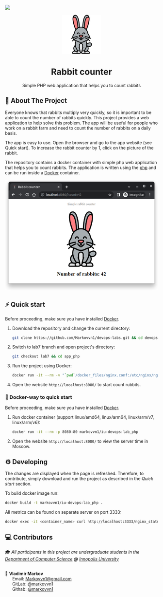 ![](https://github.com/markovvn1/devops-labs/actions/workflows/app_php.yml/badge.svg?branch=lab7)


<div align="center">
  <img src=".github/logo.svg" height="128px"/><br/>
  <h1>Rabbit counter</h1>
  <p>Simple PHP web application that helps you to count rabbits</a></p>
</div>

## 📝 About The Project

Everyone knows that rabbits multiply very quickly, so it is important to be able to count the number of rabbits quickly. This project provides a web application to help solve this problem. The app will be useful for people who work on a rabbit farm and need to count the number of rabbits on a daily basis.

The app is easy to use. Open the browser and go to the app website (see Quick start). To increase the rabbit counter by 1, click on the picture of the rabbit.

The repository contains a docker container with simple php web application that helps you to count rabbits.  The application is written using the [php](https://www.php.net/) and can be run inside a [Docker](https://www.docker.com/) container.

<div align="center">
  <img src=".github/web_demo.png" width="600px"/>
</div>

## ⚡️ Quick start

Before proceeding, make sure you have installed [Docker](https://docs.docker.com/engine/install/).

1. Download the repository and change the current directory:

   ```bash
   git clone https://github.com/Markovvn1/devops-labs.git && cd devops-labs
   ```

2. Switch to lab7 branch and open project's directory:

   ```bash
   git checkout lab7 && cd app_php
   ```

3. Run the project using Docker:

   ```bash
   docker run -it --rm -v "`pwd`/docker_files/nginx.conf:/etc/nginx/nginx.conf" -v "`pwd`/site:/var/www/html" -p 8080:80 trafex/php-nginx:2.6.0
   ```

4. Open the website `http://localhost:8080/` to start count rubbits.

### :whale: Docker-way to quick start

Before proceeding, make sure you have installed [Docker](https://docs.docker.com/engine/install/).

1. Run docker container (support linux/amd64, linux/arm64, linux/arm/v7, linux/arm/v6):

   ```bash
   docker run -it --rm -p 8080:80 markovvn1/iu-devops:lab_php
   ```

2. Open the website `http://localhost:8080/` to view the server time in Moscow.

## ⚙️ Developing

The changes are displayed when the page is refreshed. Therefore, to contribute, simply download and run the project as described in the *Quick start* section.

To build docker image run:

```bash
docker build -t markovvn1/iu-devops:lab_php .
```

All metrics can be found on separate server on port 3333:

```bash
docker exec -it <container_name> curl http://localhost:3333/nginx_status
```

## :computer: Contributors

<p>

  :mortar_board: <i>All participants in this project are undergraduate students in the <a href="https://apply.innopolis.university/en/bachelor/">Department of Computer Science</a> <b>@</b> <a href="https://innopolis.university/">Innopolis University</a></i> <br> <br>

  :boy: <b>Vladimir Markov</b> <br>
  &nbsp;&nbsp;&nbsp;&nbsp;&nbsp; Email: <a>Markovvn1@gmail.com</a> <br>
  &nbsp;&nbsp;&nbsp;&nbsp;&nbsp; GitLab: <a href="https://gitlab.com/markovvn1">@markovvn1</a> <br>
  &nbsp;&nbsp;&nbsp;&nbsp;&nbsp; Githab: <a href="https://github.com/markovvn1">@markovvn1</a> <br>
</p>
